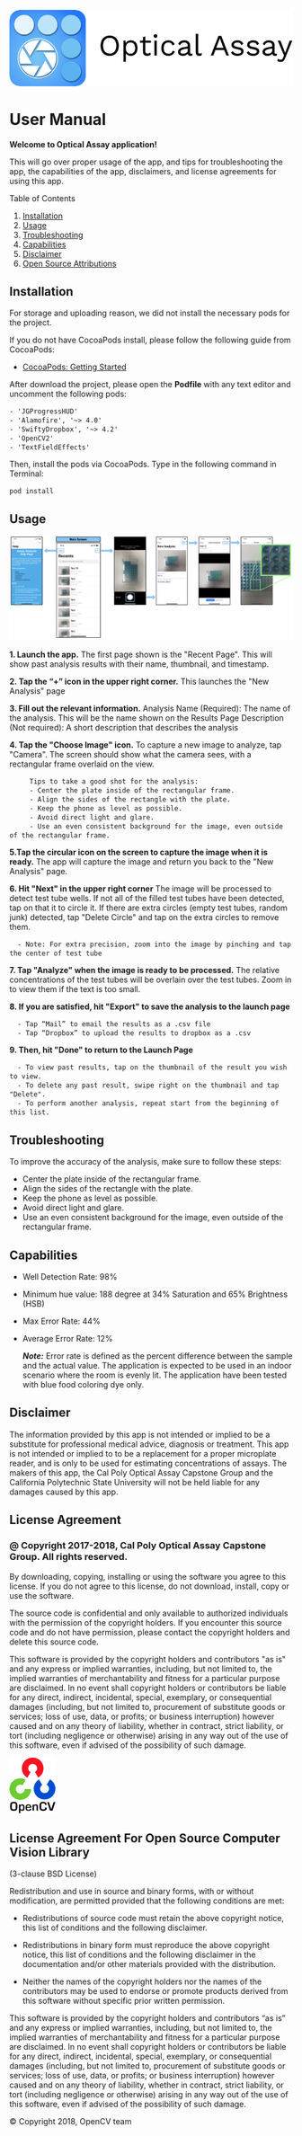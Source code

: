 ![](Logo.png "Title")
# User Manual


**Welcome to Optical Assay application!**

This will go over proper usage of the app, and tips for troubleshooting the app, the capabilities of the app, disclaimers, and license agreements for using this app.

Table of Contents
1. [Installation](#install)
2. [Usage](#usage)
3. [Troubleshooting](#troubleshooting)
4. [Capabilities](#capabilities)
5. [Disclaimer](#Disclaimer)
6. [Open Source Attributions](#attributions)

## Installation
For storage and uploading reason, we did not install the necessary pods for the project.

If you do not have CocoaPods install, please follow the following guide from CocoaPods:

- [CocoaPods: Getting Started](https://guides.cocoapods.org/using/getting-started.html)

After download the project, please open the **Podfile** with any text editor and uncomment the following pods:

```
- 'JGProgressHUD'
- 'Alamofire', '~> 4.0'
- 'SwiftyDropbox', '~> 4.2'
- 'OpenCV2'
- 'TextFieldEffects'
```

Then, install the pods via CocoaPods. Type in the following command in Terminal:
```
pod install
```

## Usage

![](flow.png "flow")

**1. Launch the app.** The first page shown is the "Recent Page". This will show past analysis results with their name, thumbnail, and timestamp.

**2. Tap the “+” icon in the upper right corner.** This launches the "New Analysis" page

**3. Fill out the relevant information.** Analysis Name (Required): The name of the analysis. This will be the name shown on the Results Page Description (Not required): A short description that describes the analysis

**4. Tap the "Choose Image" icon.** To capture a new image to analyze, tap "Camera". The screen should show what the camera sees, with a rectangular frame overlaid on the view.

         Tips to take a good shot for the analysis:
         - Center the plate inside of the rectangular frame.
         - Align the sides of the rectangle with the plate.
         - Keep the phone as level as possible.
         - Avoid direct light and glare.
         - Use an even consistent background for the image, even outside of the rectangular frame.

**5.Tap the circular icon on the screen to capture the image when it is ready.** The app will capture the image and return you back to the "New Analysis" page.

**6. Hit "Next" in the upper right corner** The image will be processed to detect test tube wells. If not all of the filled test tubes have been detected, tap on that it to circle it. If there are extra circles (empty test tubes, random junk) detected, tap "Delete Circle" and tap on the extra circles to remove them.

      - Note: For extra precision, zoom into the image by pinching and tap the center of test tube

**7. Tap "Analyze" when the image is ready to be processed.** The relative concentrations of the test tubes will be overlain over the test tubes. Zoom in to view them if the text is too small.

**8. If you are satisfied, hit "Export" to save the analysis to the launch page**

      - Tap “Mail” to email the results as a .csv file
      - Tap “Dropbox” to upload the results to dropbox as a .csv

**9. Then, hit "Done" to return to the Launch Page**

      - To view past results, tap on the thumbnail of the result you wish to view.
      - To delete any past result, swipe right on the thumbnail and tap "Delete".
      - To perform another analysis, repeat start from the beginning of this list.

## Troubleshooting
To improve the accuracy of the analysis, make sure to follow these steps:

-  Center the plate inside of the rectangular frame.
-  Align the sides of the rectangle with the plate.
-  Keep the phone as level as possible.
-  Avoid direct light and glare.
-  Use an even consistent background for the image, even outside of the rectangular frame.

## Capabilities
-  Well Detection Rate: 98%
-  Minimum hue value: 188 degree at 34% Saturation and 65% Brightness (HSB)
-  Max Error Rate: 44%
-  Average Error Rate: 12%

      ***Note:***
      Error rate is defined as the percent difference between the sample and the actual value.
      The application is expected to be used in an indoor scenario where the room is evenly lit.
      The application have been tested with blue food coloring dye only.

## Disclaimer
The information provided by this app is not intended or implied to be a substitute for professional medical advice, diagnosis or treatment. This app is not intended or implied to to be a replacement for a proper microplate reader, and is only to be used for estimating concentrations of assays. The makers of this app, the Cal Poly Optical Assay Capstone Group and the California Polytechnic State University will not be held liable for any damages caused by this app.

## License Agreement
### @ Copyright 2017-2018, Cal Poly Optical Assay Capstone Group. All rights reserved.

By downloading, copying, installing or using the software you agree to this license. If you do not agree to this license, do not download, install, copy or use the software.

The source code is confidential and only available to authorized individuals with the permission of the copyright holders. If you encounter this source code and do not have permission, please contact the copyright holders and delete this source code.

This software is provided by the copyright holders and contributors "as is" and any express or implied warranties, including, but not limited to, the implied warranties of merchantability and fitness for a particular purpose are disclaimed. In no event shall copyright holders or contributors be liable for any direct, indirect, incidental, special, exemplary, or consequential damages (including, but not limited to, procurement of substitute goods or services; loss of use, data, or profits; or business interruption) however caused and on any theory of liability, whether in contract, strict liability, or tort (including negligence or otherwise) arising in any way out of the use of this software, even if advised of the possibility of such damage.

![](OpenCVLogo.png "Title")
## License Agreement For Open Source Computer Vision Library

(3-clause BSD License)

Redistribution and use in source and binary forms, with or without modification, are permitted provided that the following conditions are met:

- Redistributions of source code must retain the above copyright notice, this list of conditions and the following disclaimer.

- Redistributions in binary form must reproduce the above copyright notice, this list of conditions and the following disclaimer in the documentation and/or other materials provided with the distribution.

- Neither the names of the copyright holders nor the names of the contributors may be used to endorse or promote products derived from this software without specific prior written permission.

This software is provided by the copyright holders and contributors “as is” and any express or implied warranties, including, but not limited to, the implied warranties of merchantability and fitness for a particular purpose are disclaimed. In no event shall copyright holders or contributors be liable for any direct, indirect, incidental, special, exemplary, or consequential damages (including, but not limited to, procurement of substitute goods or services; loss of use, data, or profits; or business interruption) however caused and on any theory of liability, whether in contract, strict liability, or tort (including negligence or otherwise) arising in any way out of the use of this software, even if advised of the possibility of such damage.

© Copyright 2018, OpenCV team
